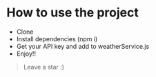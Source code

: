 # How to use the project

- Clone
- Install dependencies (npm i)
- Get your API key and add to weatherService.js
- Enjoy!!

> Leave a star :)
